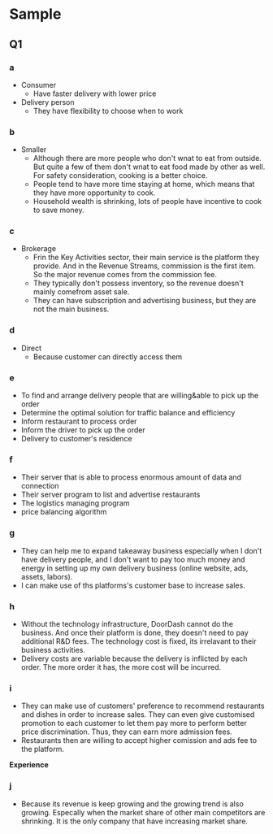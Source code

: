 # Sample

## Q1

### a

+ Consumer
  + Have faster delivery with lower price
+ Delivery person
  + They have flexibility to choose when to work

### b

+ Smaller
  + Although there are more people who don't wnat to eat from outside. But quite a few of them don't wnat to eat food made by other as well. For safety consideration, cooking is a better choice.
  + People tend to have more time staying at home, which means that they have more opportunity to cook.
  + Household wealth is shrinking, lots of people have incentive to cook to save money.

### c

+ Brokerage
  + Frin the Key Activities sector, their main service is the platform they provide. And in the Revenue Streams, commission is the first item. So the major revenue comes from the commission fee.
  + They typically don't possess inventory, so the revenue doesn't mainly comefrom asset sale.
  + They can have subscription and advertising business, but they are not the main business. 

### d

+ Direct
  + Because customer can directly access them

### e

+ To find and arrange delivery people that are willing&able to pick up the order
+ Determine the optimal solution for traffic balance and efficiency
+ Inform restaurant to process order
+ Inform the driver to pick up the order
+ Delivery to customer's residence

### f

+ Their server that is able to process enormous amount of data and connection
+ Their server program to list and advertise restaurants
+ The logistics managing program
+ price balancing algorithm

### g

+ They can help me to expand takeaway business especially when I don't have delivery people, and I don't want to pay too much money and energy in setting up my own delivery business (online website, ads, assets, labors). 
+ I can make use of ths platforms's customer base to increase sales.

### h

+ Without the technology infrastructure, DoorDash cannot do the business. And once their platform is done, they doesn't need to pay additional R&D fees. The technology cost is fixed, its irrelavant to their business activities.
+ Delivery costs are variable because the delivery is inflicted by each order. The more order it has, the more cost will be incurred.

### i

+ They can make use of customers' preference to recommend restaurants and dishes in order to increase sales. They can even give customised promotion to each customer to let them pay more to perform better price discrimination. Thus, they can earn more admission fees.
+ Restaurants then are willing to accept higher comission and ads fee to the platform.

**Experience**

### j

+ Because its revenue is keep growing and the growing trend is also growing. Especally when the market share of other main competitors are shrinking. It is the only company that have increasing market share.  
